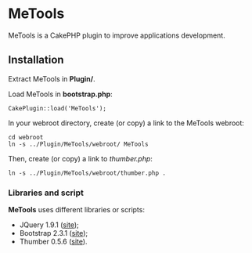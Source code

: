 # MeTools #
MeTools is a CakePHP plugin to improve applications development.

## Installation ##
Extract MeTools in **Plugin/**.

Load MeTools in **bootstrap.php**:

	CakePlugin::load('MeTools');

In your webroot directory, create (or copy) a link to the MeTools webroot:

	cd webroot
	ln -s ../Plugin/MeTools/webroot/ MeTools

Then, create (or copy) a link to *thumber.php*:

	ln -s ../Plugin/MeTools/webroot/thumber.php .

### Libraries and script ###
**MeTools** uses different libraries or scripts:

- JQuery 1.9.1 ([site](http://jquery.com));
- Bootstrap 2.3.1 ([site](http://twitter.github.com/bootstrap));
- Thumber 0.5.6 ([site](https://code.google.com/p/phpthumbmaker)).
